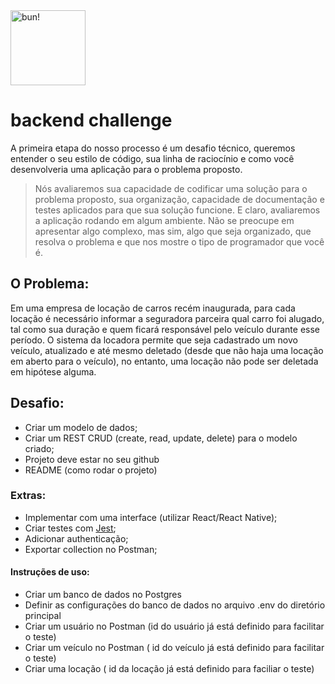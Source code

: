 <a href="http://bun.com.br">
    <img src="https://avatars0.githubusercontent.com/u/30912336?s=200&v=4" alt="bun!" width="120"/>
</a>

# backend challenge

A primeira etapa do nosso processo é um desafio técnico, queremos entender o seu estilo de código, sua linha de raciocínio e como você desenvolveria uma aplicação para o problema proposto.

> Nós avaliaremos sua capacidade de codificar uma solução para o problema proposto, sua organização, capacidade de documentação e testes aplicados para que sua solução funcione. E claro, avaliaremos a aplicação rodando em algum ambiente. Não se preocupe em apresentar algo complexo, mas sim, algo que seja organizado, que resolva o problema e que nos mostre o tipo de programador que você é.

## O Problema:

Em uma empresa de locação de carros recém inaugurada, para cada locação é necessário informar a seguradora parceira qual carro foi alugado, tal como sua duração e quem ficará responsável pelo veículo durante esse período. O sistema da locadora permite que seja cadastrado um novo veículo, atualizado e até mesmo deletado (desde que não haja uma locação em aberto para o veículo), no entanto, uma locação não pode ser deletada em hipótese alguma.

## Desafio:

- Criar um modelo de dados;
- Criar um REST CRUD (create, read, update, delete) para o modelo criado;
- Projeto deve estar no seu github
- README (como rodar o projeto)

### Extras: 

- Implementar com uma interface (utilizar React/React Native);
- Criar testes com [Jest](https://jestjs.io/);
- Adicionar authenticação;
- Exportar collection no Postman;

#### Instruções de uso:

- Criar um banco de dados no Postgres
- Definir as configurações do banco de dados no arquivo .env do diretório principal
- Criar um usuário no Postman (id do usuário já está definido para facilitar o teste)
- Criar um veículo no Postman ( id do veículo já está definido para facilitar o teste)
- Criar uma locação ( id da locação já está definido para faciliar o teste)